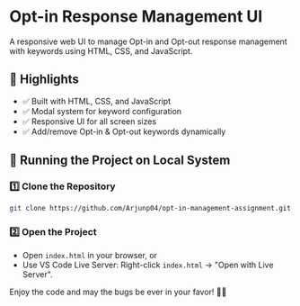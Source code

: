 # Opt-in Response Management UI

A responsive web UI to manage Opt-in and Opt-out response management with keywords using HTML, CSS, and JavaScript.

## 🚀 Highlights

- ✅ Built with HTML, CSS, and JavaScript
- ✅ Modal system for keyword configuration
- ✅ Responsive UI for all screen sizes
- ✅ Add/remove Opt-in & Opt-out keywords dynamically

## 🚀 Running the Project on Local System

### 1️⃣ Clone the Repository
```sh
git clone https://github.com/Arjunp04/opt-in-management-assignment.git
```

### 2️⃣ Open the Project
- Open `index.html` in your browser, or
- Use VS Code Live Server: Right-click `index.html` → "Open with Live Server".


Enjoy the code and may the bugs be ever in your favor! 🎉🚀
